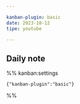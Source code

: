 ```yaml
---

kanban-plugin: basic
date: 2023-10-12
tipe: youtube

---
```


## Daily note





%% kanban:settings
```
{"kanban-plugin":"basic"}
```
%%